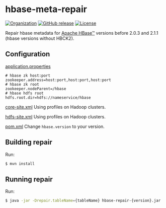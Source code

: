 <!--
 Licensed to the Apache Software Foundation (ASF) under one
 or more contributor license agreements.  See the NOTICE file
 distributed with this work for additional information
 regarding copyright ownership.  The ASF licenses this file
 to you under the Apache License, Version 2.0 (the
 "License"); you may not use this file except in compliance
 with the License.  You may obtain a copy of the License at

     http://www.apache.org/licenses/LICENSE-2.0

 Unless required by applicable law or agreed to in writing, software
 distributed under the License is distributed on an "AS IS" BASIS,
 WITHOUT WARRANTIES OR CONDITIONS OF ANY KIND, either express or implied.
 See the License for the specific language governing permissions and
 limitations under the License.
-->

# hbase-meta-repair

[![Organization](https://img.shields.io/badge/org-%20DarkPhoenixs-yellow.svg)](http://www.darkphoenixs.org)
[![GitHub release](https://img.shields.io/github/release/DarkPhoenixs/hbase-meta-repair.svg)](https://github.com/DarkPhoenixs/hbase-meta-repair/releases)
[![License](https://img.shields.io/badge/license-%20Apache%202-4EB1BA.svg)](https://www.apache.org/licenses/LICENSE-2.0.html)

Repair hbase metadata for [Apache HBase&trade;](https://hbase.apache.org) 
versions before 2.0.3 and 2.1.1 (hbase versions without HBCK2).

## Configuration

[application.properties](src/main/resources/application.properties)

```properties
# hbase zk host:port
zookeeper.address=host:port,host:port,host:port
# hbase zk root
zookeeper.nodeParent=/hbase
# hbase hdfs root
hdfs.root.dir=hdfs://nameservice/hbase
```
[core-site.xml](src/main/resources/core-site.xml) Using profiles on Hadoop clusters.
                                                  
[hdfs-site.xml](src/main/resources/hdfs-site.xml) Using profiles on Hadoop clusters.

[pom.xml](pom.xml) Change `hbase.version` to your version.

## Building repair

Run:
```bash
$ mvn install
```

## Running repair

Run:
```bash
$ java -jar -Drepair.tableName={tableName} hbase-repair-{version}.jar
```
